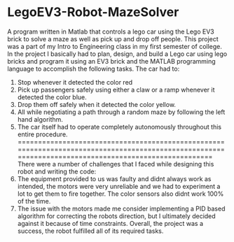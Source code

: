 # LegoEV3-Robot-MazeSolver
A program written in Matlab that controls a lego car using the Lego EV3 brick to solve a maze as well as pick up and drop off people.
This project was a part of my Intro to Engineering class in my first semester of college. In the project I basically had to plan, design, and build a Lego car using lego bricks and program it using an EV3 brick and the MATLAB programming language to accomplish the following tasks. The car had to:
1) Stop whenever it detected the color red
2) Pick up passengers safely using either a claw or a ramp whenever it detected the color blue.
3) Drop them off safely when it detected the color yellow.
4) All while negotiating a path through a random maze by following the left hand algorithm. 
5) The car itself had to operate completely autonomously throughout this entire procedure. 
======================================================================================================================================================
There were a number of challenges that I faced while designing this robot and writing the code:
1) The equipment provided to us was faulty and didnt always work as intended, the motors were very unreliable and we had to experiment a lot to get them to fire together. The color sensors also didnt work 100% of the time. 
2) The issue with the motors made me consider implementing a PID based algorithm for correcting the robots direction, but I ultimately decided against it because of time constraints.
Overall, the project was a success, the robot fulfilled all of its required tasks.
